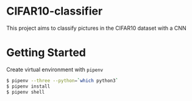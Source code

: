 # CIFAR10-classifier
This project aims to classify pictures in the CIFAR10 dataset with a CNN


# Getting Started

Create virtual environment with `pipenv`
``` bash
$ pipenv --three --python=`which python3`
$ pipenv install
$ pipenv shell
```